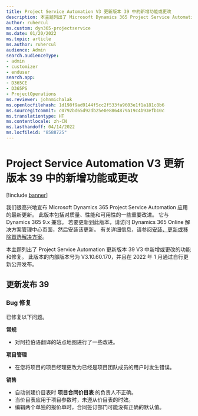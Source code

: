 ```yaml
---
title: Project Service Automation V3 更新版本 39 中的新增功能或更改
description: 本主题列出了 Microsoft Dynamics 365 Project Service Automation 更新发行版 39, V3 中的功能和修补程序。
author: ruhercul
ms.custom: dyn365-projectservice
ms.date: 01/20/2022
ms.topic: article
ms.author: ruhercul
audience: Admin
search.audienceType:
- admin
- customizer
- enduser
search.app:
- D365CE
- D365PS
- ProjectOperations
ms.reviewer: johnmichalak
ms.openlocfilehash: 1d198f9ad9144f5cc2f533fa9603e1f1a181c8b6
ms.sourcegitcommit: c0792bd65d92db25e0e8864879a19c4b93efb10c
ms.translationtype: HT
ms.contentlocale: zh-CN
ms.lasthandoff: 04/14/2022
ms.locfileid: "8588725"
---
```

# <a name="whats-new-or-changed-in-project-service-automation-update-release-39-v3"></a>Project Service Automation V3 更新版本 39 中的新增功能或更改

[!include [banner](../includes/psa-now-project-operations.md)]

我们很高兴地宣布 Microsoft Dynamics 365 Project Service Automation 应用的最新更新。 此版本包括对质量、性能和可用性的一些重要改进。 它与 Dynamics 365 9.x 兼容。 若要更新到此版本，请访问 Dynamics 365 Online 解决方案管理中心页面，然后安装该更新。 有关详细信息，请参阅[安装、更新或移除首选解决方案](/power-platform/admin/install-remove-preferred-solution)。

本主题列出了 Project Service Automation 更新版本 39 V3 中新增或更改的功能和修复。 此版本的内部版本号为 V3.10.60.170，并且在 2022 年 1 月通过自行更新公开发布。

## <a name="update-release-39"></a>更新发布 39

### <a name="bug-fixes"></a>Bug 修复

已修复以下问题。

**常规**

- 对阿拉伯语翻译的站点地图进行了一些改进。

**项目管理**

- 在您将项目的项目经理更改为已经是项目团队成员的用户时发生错误。

**销售**

- 自动创建价目表时 **项目合同价目表** 的负责人不正确。 
- 当价目表应用于项目参数时，未遵从价目表的时效。
- 编辑两个单独的报价单时，合同签订部门可能没有正确的默认值。
